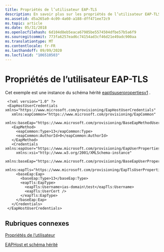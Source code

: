 ```yaml
---
title: Propriétés de l’utilisateur EAP-TLS
description: En savoir plus sur les propriétés de l’utilisateur EAP-TLS. Consultez un exemple qui est une instance du schéma hérité eaptlsuserpropertiesv1.
ms.assetid: d5a265a9-4c09-4a60-a188-dff471ee72c9
ms.topic: article
ms.date: 05/31/2018
ms.openlocfilehash: 6d104d8eb5eaca67985be5574504dfbe57b5a6f9
ms.sourcegitcommit: 773fa6257ead6c74154ad3cf46d21e49adc900aa
ms.translationtype: MT
ms.contentlocale: fr-FR
ms.lasthandoff: 09/09/2020
ms.locfileid: "106510503"
---
```

# <a name="eap-tls-user-properties"></a>Propriétés de l’utilisateur EAP-TLS

Cet exemple est une instance du schéma hérité [eaptlsuserpropertiesv1](eaptlsuserpropertiesv1schema-schema.md) .

``` syntax
 <?xml version="1.0" ?> 
 <EapHostUserCredentials xmlns="https://www.microsoft.com/provisioning/EapHostUserCredentials" 
   xmlns:eapCommon="https://www.microsoft.com/provisioning/EapCommon" 
   xmlns:baseEap="https://www.microsoft.com/provisioning/BaseEapMethodUserCredentials"> 
   <EapMethod>
     <eapCommon:Type>13</eapCommon:Type> 
     <eapCommon:AuthorId>0</eapCommon:AuthorId> 
   </EapMethod>
   <Credentials xmlns:eapUser="https://www.microsoft.com/provisioning/EapUserPropertiesV1" 
     xmlns:xsi="http://www.w3.org/2001/XMLSchema-instance" 
     xmlns:baseEap="https://www.microsoft.com/provisioning/BaseEapUserPropertiesV1" 
     xmlns:eapTls="https://www.microsoft.com/provisioning/EapTlsUserPropertiesV1">
     <baseEap:Eap>
       <baseEap:Type>13</baseEap:Type> 
       <eapTls:EapType>
         <eapTls:Username>ias-domain\test</eapTls:Username> 
         <eapTls:UserCert /> 
       </eapTls:EapType>
     </baseEap:Eap>
   </Credentials>
 </EapHostUserCredentials>
```

## <a name="related-topics"></a>Rubriques connexes

<dl> <dt>

[Propriétés de l’utilisateur](user-profiles.md)
</dt> <dt>

[EAPHost et schéma hérité](eaphost-schemas.md)
</dt> </dl>

 

 




